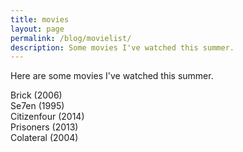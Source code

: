 ```yaml
---
title: movies
layout: page
permalink: /blog/movielist/
description: Some movies I've watched this summer.
---
```

<p>Here are some movies I've watched this summer.</p>
<p>Brick (2006)</br>Se7en (1995)</br>Citizenfour (2014)</br>Prisoners (2013)</br>Colateral (2004)</br></p>